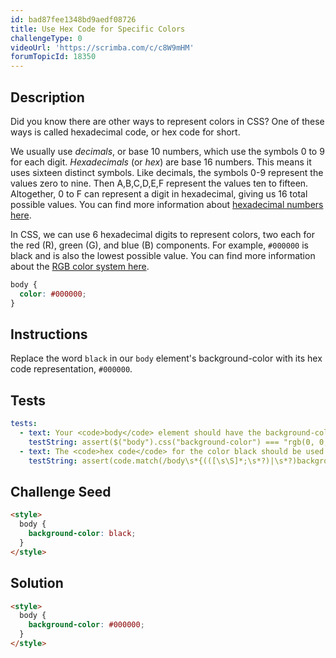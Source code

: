 ```yaml
---
id: bad87fee1348bd9aedf08726
title: Use Hex Code for Specific Colors
challengeType: 0
videoUrl: 'https://scrimba.com/c/c8W9mHM'
forumTopicId: 18350
---
```


## Description

<section id='description'>

Did you know there are other ways to represent colors in CSS? One of these ways is called hexadecimal code, or hex code for short.

We usually use <dfn>decimals</dfn>, or base 10 numbers, which use the symbols 0 to 9 for each digit. <dfn>Hexadecimals</dfn> (or <dfn>hex</dfn>) are base 16 numbers. This means it uses sixteen distinct symbols. Like decimals, the symbols 0-9 represent the values zero to nine. Then A,B,C,D,E,F represent the values ten to fifteen. Altogether, 0 to F can represent a digit in hexadecimal, giving us 16 total possible values. You can find more information about [hexadecimal numbers here](https://en.wikipedia.org/wiki/Hexadecimal).

In CSS, we can use 6 hexadecimal digits to represent colors, two each for the red (R), green (G), and blue (B) components. For example, `#000000` is black and is also the lowest possible value. You can find more information about the [RGB color system here](https://en.wikipedia.org/wiki/RGB_color_model).

```css
body {
  color: #000000;
}
```

</section>

## Instructions

<section id='instructions'>

Replace the word `black` in our `body` element's background-color with its hex code representation, `#000000`.

</section>

## Tests

<section id='tests'>

```yml
tests:
  - text: Your <code>body</code> element should have the background-color of black.
    testString: assert($("body").css("background-color") === "rgb(0, 0, 0)");
  - text: The <code>hex code</code> for the color black should be used instead of the word <code>black</code>.
    testString: assert(code.match(/body\s*{(([\s\S]*;\s*?)|\s*?)background.*\s*:\s*?#000(000)?((\s*})|(;[\s\S]*?}))/gi));

```

</section>

## Challenge Seed

<section id='challengeSeed'>

<div id='html-seed'>

```html
<style>
  body {
    background-color: black;
  }
</style>
```

</div>

</section>

## Solution

<section id='solution'>

```html
<style>
  body {
    background-color: #000000;
  }
</style>
```

</section>
